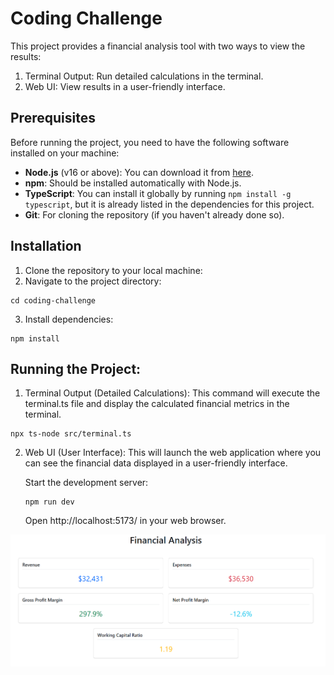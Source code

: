 # Coding Challenge

This project provides a financial analysis tool with two ways to view the results:

1. Terminal Output: Run detailed calculations in the terminal.
2. Web UI: View results in a user-friendly interface.

## Prerequisites

Before running the project, you need to have the following software installed on your machine:

- **Node.js** (v16 or above): You can download it from [here](https://nodejs.org/).
- **npm**: Should be installed automatically with Node.js.
- **TypeScript**: You can install it globally by running `npm install -g typescript`, but it is already listed in the dependencies for this project.
- **Git**: For cloning the repository (if you haven't already done so).

## Installation

1. Clone the repository to your local machine:
2. Navigate to the project directory:

```
cd coding-challenge
```

3. Install dependencies:

```
npm install
```

## Running the Project:

1. Terminal Output (Detailed Calculations):
   This command will execute the terminal.ts file and display the calculated financial metrics in the terminal.

```
npx ts-node src/terminal.ts
```

2. Web UI (User Interface):
   This will launch the web application where you can see the financial data displayed in a user-friendly interface.

   Start the development server:

   ```
   npm run dev
   ```

   Open http://localhost:5173/ in your web browser.

![alt text](image.png)
